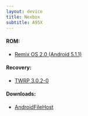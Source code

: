 ```yaml
---
layout: device
title: Nexbox
subtitle: A95X
---
```


#### ROM:

- [Remix OS 2.0 (Android 5.1.1)](/devices/nexbox_a95x/RemixOS)

#### Recovery:

- [TWRP 3.0.2-0](/devices/nexbox_a95x/TWRP)

#### Downloads:

- [AndroidFileHost](https://www.androidfilehost.com/?w=files&flid=89606)
